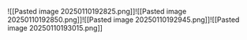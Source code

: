![[Pasted image 20250110192825.png]]![[Pasted image 20250110192850.png]]![[Pasted image 20250110192945.png]]![[Pasted image 20250110193015.png]]